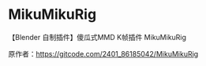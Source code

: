 # MikuMikuRig
【Blender 自制插件】傻瓜式MMD K帧插件 MikuMikuRig

原作者：https://gitcode.com/2401_86185042/MikuMikuRig